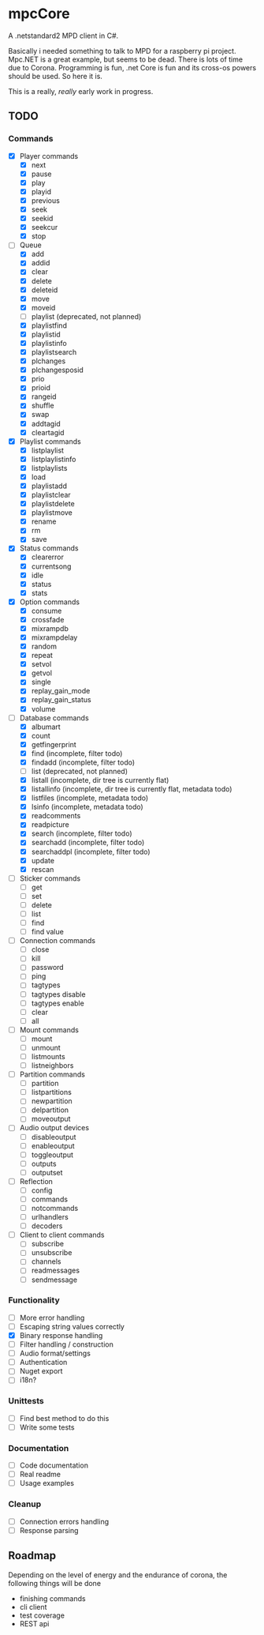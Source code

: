 # mpcCore

A .netstandard2 MPD client in C#.

Basically i needed something to talk to MPD for a raspberry pi project.
Mpc.NET is a great example, but seems to be dead. There is lots of time due to Corona.
Programming is fun, .net Core is fun and its cross-os powers should be used. So here it is.

This is a really, _really_ early work in progress.

## TODO
### Commands
* [x] Player commands
	* [x] next
	* [x] pause
	* [x] play
	* [x] playid
	* [x] previous
	* [x] seek
	* [x] seekid
	* [x] seekcur
	* [x] stop
* [ ] Queue
	* [x] add
	* [x] addid
	* [x] clear
	* [x] delete
	* [x] deleteid
	* [x] move
	* [x] moveid
	* [ ] playlist (deprecated, not planned)
	* [x] playlistfind
	* [x] playlistid
	* [x] playlistinfo
	* [x] playlistsearch
	* [x] plchanges
	* [x] plchangesposid
	* [x] prio
	* [x] prioid
	* [x] rangeid
	* [x] shuffle
	* [x] swap
	* [x] addtagid
	* [x] cleartagid
* [x] Playlist commands
	* [x] listplaylist
	* [x] listplaylistinfo
	* [x] listplaylists
	* [x] load
	* [x] playlistadd
	* [x] playlistclear
	* [x] playlistdelete
	* [x] playlistmove
	* [x] rename
	* [x] rm
	* [x] save
* [x] Status commands
	* [x] clearerror
	* [x] currentsong
	* [x] idle
	* [x] status
	* [x] stats
* [x] Option commands
	* [x] consume
	* [x] crossfade
	* [x] mixrampdb
	* [x] mixrampdelay
	* [x] random
	* [x] repeat
	* [x] setvol
	* [x] getvol
	* [x] single
	* [x] replay_gain_mode
	* [x] replay_gain_status
	* [x] volume
* [ ] Database commands
	* [x] albumart
	* [x] count
	* [x] getfingerprint
	* [x] find (incomplete, filter todo)
	* [x] findadd (incomplete, filter todo)
	* [ ] list (deprecated, not planned)
	* [x] listall (incomplete, dir tree is currently flat)
	* [x] listallinfo (incomplete, dir tree is currently flat, metadata todo)
	* [x] listfiles (incomplete, metadata todo)
	* [x] lsinfo (incomplete, metadata todo)
	* [x] readcomments
	* [x] readpicture
	* [x] search (incomplete, filter todo)
	* [x] searchadd (incomplete, filter todo)
	* [x] searchaddpl (incomplete, filter todo)
	* [x] update
	* [x] rescan
* [ ] Sticker commands
	* [ ] get
	* [ ] set
	* [ ] delete
	* [ ] list
	* [ ] find
	* [ ] find value
* [ ] Connection commands
	* [ ] close
	* [ ] kill
	* [ ] password
	* [ ] ping
	* [ ] tagtypes
	* [ ] tagtypes disable
	* [ ] tagtypes enable
	* [ ] clear
	* [ ] all
* [ ] Mount commands
	* [ ] mount
	* [ ] unmount
	* [ ] listmounts
	* [ ] listneighbors
* [ ] Partition commands
	* [ ] partition
	* [ ] listpartitions
	* [ ] newpartition
	* [ ] delpartition
	* [ ] moveoutput
* [ ] Audio output devices
	* [ ] disableoutput
	* [ ] enableoutput
	* [ ] toggleoutput
	* [ ] outputs
	* [ ] outputset
* [ ] Reflection
	* [ ] config
	* [ ] commands
	* [ ] notcommands
	* [ ] urlhandlers
	* [ ] decoders
* [ ] Client to client commands
	* [ ] subscribe
	* [ ] unsubscribe
	* [ ] channels
	* [ ] readmessages
	* [ ] sendmessage

### Functionality
* [ ] More error handling
* [ ] Escaping string values correctly
* [x] Binary response handling
* [ ] Filter handling / construction
* [ ] Audio format/settings
* [ ] Authentication
* [ ] Nuget export
* [ ] i18n?

### Unittests
* [ ] Find best method to do this
* [ ] Write some tests

### Documentation
* [ ] Code documentation
* [ ] Real readme
* [ ] Usage examples

### Cleanup
* [ ] Connection errors handling
* [ ] Response parsing

## Roadmap
Depending on the level of energy and the endurance of corona, the following things will be done

- finishing commands
- cli client
- test coverage
- REST api